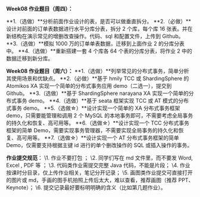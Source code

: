 **Week08 作业题目（周四）：**

**1.（选做）**分析前面作业设计的表，是否可以做垂直拆分。
**2.（必做）**设计对前面的订单表数据进行水平分库分表，拆分 2 个库，每个库 16 张表。并在新结构在演示常见的增删改查操作。代码、sql 和配置文件，上传到 Github。
**3.（选做）**模拟 1000 万的订单单表数据，迁移到上面作业 2 的分库分表中。
**4.（选做）**重新搭建一套 4 个库各 64 个表的分库分表，将作业 2 中的数据迁移到新分库。

**Week08 作业题目（周六）：**
**1.（选做）**列举常见的分布式事务，简单分析其使用场景和优缺点。
**2.（必做）**基于 hmily TCC 或 ShardingSphere 的 Atomikos XA 实现一个简单的分布式事务应用 demo（二选一），提交到 Github。
**3.（选做）**基于 ShardingSphere narayana XA 实现一个简单的分布式事务 demo。
**4.（选做）**基于 seata 框架实现 TCC 或 AT 模式的分布式事务 demo。
**5.（选做☆）**设计实现一个简单的 XA 分布式事务框架 demo，只需要能管理和调用 2 个 MySQL 的本地事务即可，不需要考虑全局事务的持久化和恢复、高可用等。
**6.（选做☆）**设计实现一个 TCC 分布式事务框架的简单 Demo，需要实现事务管理器，不需要实现全局事务的持久化和恢复、高可用等。
**7.（选做☆）**设计实现一个 AT 分布式事务框架的简单 Demo，仅需要支持根据主键 id 进行的单个删改操作的 SQL 或插入操作的事务。

**作业提交规范**：
\1. 作业不要打包 ；
\2. 同学们写在 md 文件里，而不要发 Word, Excel , PDF 等 ；
\3. 代码类作业需提交完整 Java 代码，不能是片段；
\4. 作业按课时分目录，仅上传作业相关，笔记分开记录；
\5. 画图类作业提交可直接打开的图片或 md，手画的图手机拍照上传后太大，难以查看，推荐画图（推荐 PPT、Keynote）；
\6. 提交记录最好要标明明确的含义（比如第几题作业）。